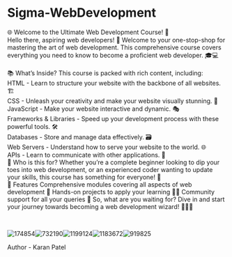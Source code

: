 # Sigma-WebDevelopment
🌐 Welcome to the Ultimate Web Development Course! 🚀<br>
Hello there, aspiring web developers! 👋 Welcome to your one-stop-shop for mastering the art of web development. This comprehensive course covers everything you need to know to become a proficient web developer. 🎓💻
<br>
<br>
📚 What’s Inside?
This course is packed with rich content, including:
<br>
HTML - Learn to structure your website with the backbone of all websites. 🏗️<br>
CSS - Unleash your creativity and make your website visually stunning. 🎨<br>
JavaScript - Make your website interactive and dynamic. 🎭<br>
Frameworks & Libraries - Speed up your development process with these powerful tools. 🛠️<br>
Databases - Store and manage data effectively. 🗃️<br>
Web Servers - Understand how to serve your website to the world. 🌐<br>
APIs - Learn to communicate with other applications. 📡<br>
🎯 Who is this for?
Whether you’re a complete beginner looking to dip your toes into web development, or an experienced coder wanting to update your skills, this course has something for everyone! 👥
<br>
🌟 Features
Comprehensive modules covering all aspects of web development 📖
Hands-on projects to apply your learning 🏋️‍♀️
Community support for all your queries 👥
So, what are you waiting for? Dive in and start your journey towards becoming a web development wizard! 🧙‍♂️🌟

<br>

![174854](https://github.com/karanop001018/Sigma-WebDevelopment/assets/96780293/47f6c34a-eb78-453e-b51f-46e59d9712d2)![732190](https://github.com/karanop001018/Sigma-WebDevelopment/assets/96780293/b85808ff-dd0a-448a-a5d3-a3e55a99c07e)![1199124](https://github.com/karanop001018/Sigma-WebDevelopment/assets/96780293/e7257e81-32cd-40e1-b653-7394251da809)![1183672](https://github.com/karanop001018/Sigma-WebDevelopment/assets/96780293/3a87a3da-4883-4de2-8d73-d7cdf5a8c90d)![919825](https://github.com/karanop001018/Sigma-WebDevelopment/assets/96780293/01656a2a-bfa9-40c0-ba8e-4152da247c86)

Author - Karan Patel







